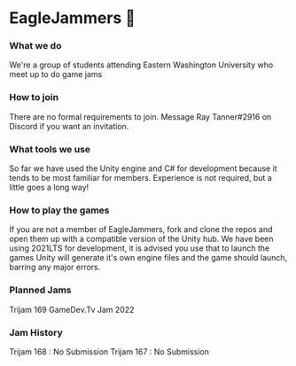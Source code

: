 # EagleJammers 🦅

### What we do
We're a group of students attending Eastern Washington University who meet up to do game jams

### How to join
There are no formal requirements to join. Message Ray Tanner#2916 on Discord if you want an invitation.

### What tools we use
So far we have used the Unity engine and C# for development because it tends to be most familiar for members.
Experience is not required, but a little goes a long way!

### How to play the games 
If you are not a member of EagleJammers, fork and clone the repos and open them up with a compatible version of the Unity hub.
We have been using 2021LTS for development, it is advised you use that to launch the games
Unity will generate it's own engine files and the game should launch, barring any major errors.

### Planned Jams
Trijam 169
GameDev.Tv Jam 2022

### Jam History
Trijam 168 : No Submission
Trijam 167 : No Submission
